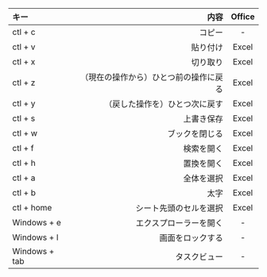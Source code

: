 
| キー | 内容 | Office |
|:-----------|------------:|:------------:|
| ctl + c |        コピー |     -     |
| ctl + v       |        貼り付け |     Excel     |
| ctl + x     |      切り取り |    Excel    |
| ctl + z         |     （現在の操作から）ひとつ前の操作に戻る　|      Excel      |
| ctl + y       |       （戻した操作を）ひとつ次に戻す |    Excel    |
| ctl + s    |     上書き保存 |   Excel    |
| ctl + w    |     ブックを閉じる |   Excel    |
| ctl + f    |     検索を開く |   Excel    |
| ctl + h    |     置換を開く |   Excel    |
| ctl + a    |     全体を選択 |   Excel    |
| ctl + b    |     太字 |   Excel    |
| ctl + home    |     シート先頭のセルを選択 |   Excel    |
| Windows + e       |        エクスプローラーを開く |     -     |
| Windows + l       |        画面をロックする |     -     |
| Windows + tab       |        タスクビュー |     -     |

